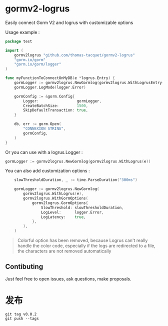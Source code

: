 # gormv2-logrus

Easily connect Gorm V2 and logrus with customizable options

Usage example :

```go
package test

import (
	gormv2logrus "github.com/thomas-tacquet/gormv2-logrus"
	"gorm.io/gorm"
	"gorm.io/gorm/logger"
)

func myFunctionToConnectOnMyDB(e *logrus.Entry) {
	gormLogger := gormv2logrus.NewGormlog(gormv2logrus.WithLogrusEntry(e))
	gormLogger.LogMode(logger.Error)

	gormConfig := &gorm.Config{
		Logger:                 gormLogger,
		CreateBatchSize:        1500,
		SkipDefaultTransaction: true,
	}

	db, err := gorm.Open(
		"CONNEXION STRING",
		gormConfig,
	)
}
```

Or you can use with a logrus.Logger :

```go
gormLogger := gormv2logrus.NewGormlog(gormv2logrus.WithLogrus(e))
```

You can also add customization options :

```go
	slowThresholdDuration, _ := time.ParseDuration("300ms")

	gormLogger := gormv2logrus.NewGormlog(
		gormv2logrus.WithLogrus(e),
		gormv2logrus.WithGormOptions(
			gormv2logrus.GormOptions{
				SlowThreshold: slowThresholdDuration,
				LogLevel:      logger.Error,
				LogLatency:    true,
			},
		),
	)
```

> Colorful option has been removed, because Logrus can't really handle the color code, especially if the logs are redirected to a file, the characters are not removed automatically

## Contibuting

Just feel free to open issues, ask questions, make proposals.


# 发布

```
git tag v0.0.2
git push --tags 
```
